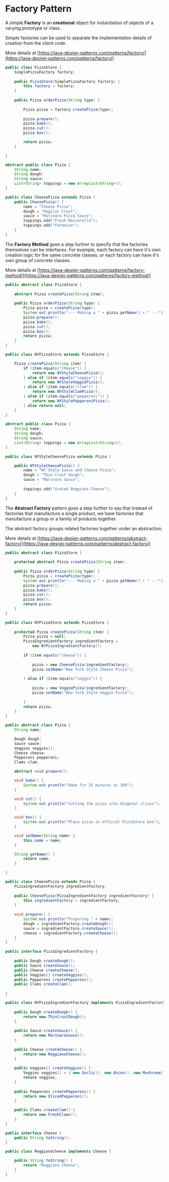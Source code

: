 # Factory Pattern

A simple **Factory** is an **creational** object for instantiation of objects of a varying prototype or class.

Simple factories can be used to separate the implementation details of creation from the client code.

More details at [https://java-design-patterns.com/patterns/factory/](https://java-design-patterns.com/patterns/factory/)

```java
public class PizzaStore {
	SimplePizzaFactory factory;
 
	public PizzaStore(SimplePizzaFactory factory) { 
		this.factory = factory;
	}
 
	public Pizza orderPizza(String type) {
	
		Pizza pizza = factory.createPizza(type);
 
		pizza.prepare();
		pizza.bake();
		pizza.cut();
		pizza.box();

		return pizza;
	}

}
```

```java
abstract public class Pizza {
	String name;
	String dough;
	String sauce;
	List<String> toppings = new ArrayList<String>();
}

public class CheesePizza extends Pizza {
	public CheesePizza() {
		name = "Cheese Pizza";
		dough = "Regular Crust";
		sauce = "Marinara Pizza Sauce";
		toppings.add("Fresh Mozzarella");
		toppings.add("Parmesan");
	}
}
```

The **Factory Method** goes a step further to specify that the factories themselves can be interfaces. For example, each factory can have it's own creation logic for the same concrete classes, or each factory can have it's own group of concrete classes.

More details at [https://java-design-patterns.com/patterns/factory-method/](https://java-design-patterns.com/patterns/factory-method/)

```java
public abstract class PizzaStore {
 
	abstract Pizza createPizza(String item);
 
	public Pizza orderPizza(String type) {
		Pizza pizza = createPizza(type);
		System.out.println("--- Making a " + pizza.getName() + " ---");
		pizza.prepare();
		pizza.bake();
		pizza.cut();
		pizza.box();
		return pizza;
	}
}

public class NYPizzaStore extends PizzaStore {

	Pizza createPizza(String item) {
		if (item.equals("cheese")) {
			return new NYStyleCheesePizza();
		} else if (item.equals("veggie")) {
			return new NYStyleVeggiePizza();
		} else if (item.equals("clam")) {
			return new NYStyleClamPizza();
		} else if (item.equals("pepperoni")) {
			return new NYStylePepperoniPizza();
		} else return null;
	}
}
```

```java
abstract public class Pizza {
	String name;
	String dough;
	String sauce;
	List<String> toppings = new ArrayList<String>();
}

public class NYStyleCheesePizza extends Pizza {

	public NYStyleCheesePizza() { 
		name = "NY Style Sauce and Cheese Pizza";
		dough = "Thin Crust Dough";
		sauce = "Marinara Sauce";
 
		toppings.add("Grated Reggiano Cheese");
	}
}
```

The **Abstract Factory** pattern goes a step further to say that instead of factories that manufacture a single product, we have factories that manufacture a group or a family of products together.

The abstract factory groups related factories together under an abstraction.

More details at [https://java-design-patterns.com/patterns/abstract-factory/](https://java-design-patterns.com/patterns/abstract-factory/)

```java
public abstract class PizzaStore {
 
	protected abstract Pizza createPizza(String item);
 
	public Pizza orderPizza(String type) {
		Pizza pizza = createPizza(type);
		System.out.println("--- Making a " + pizza.getName() + " ---");
		pizza.prepare();
		pizza.bake();
		pizza.cut();
		pizza.box();
		return pizza;
	}
}

public class NYPizzaStore extends PizzaStore {
 
	protected Pizza createPizza(String item) {
		Pizza pizza = null;
		PizzaIngredientFactory ingredientFactory = 
			new NYPizzaIngredientFactory();
 
		if (item.equals("cheese")) {
  
			pizza = new CheesePizza(ingredientFactory);
			pizza.setName("New York Style Cheese Pizza");
  
		} else if (item.equals("veggie")) {
 
			pizza = new VeggiePizza(ingredientFactory);
			pizza.setName("New York Style Veggie Pizza");
 
		} 
		return pizza;
	}
}
```

```java
public abstract class Pizza {
	String name;

	Dough dough;
	Sauce sauce;
	Veggies veggies[];
	Cheese cheese;
	Pepperoni pepperoni;
	Clams clam;

	abstract void prepare();

	void bake() {
		System.out.println("Bake for 25 minutes at 350");
	}

	void cut() {
		System.out.println("Cutting the pizza into diagonal slices");
	}

	void box() {
		System.out.println("Place pizza in official PizzaStore box");
	}

	void setName(String name) {
		this.name = name;
	}

	String getName() {
		return name;
	}

}

public class CheesePizza extends Pizza {
	PizzaIngredientFactory ingredientFactory;
 
	public CheesePizza(PizzaIngredientFactory ingredientFactory) {
		this.ingredientFactory = ingredientFactory;
	}
 
	void prepare() {
		System.out.println("Preparing " + name);
		dough = ingredientFactory.createDough();
		sauce = ingredientFactory.createSauce();
		cheese = ingredientFactory.createCheese();
	}
}
```

```java
public interface PizzaIngredientFactory {
 
	public Dough createDough();
	public Sauce createSauce();
	public Cheese createCheese();
	public Veggies[] createVeggies();
	public Pepperoni createPepperoni();
	public Clams createClam();
 
}

public class NYPizzaIngredientFactory implements PizzaIngredientFactory {
 
	public Dough createDough() {
		return new ThinCrustDough();
	}
 
	public Sauce createSauce() {
		return new MarinaraSauce();
	}
 
	public Cheese createCheese() {
		return new ReggianoCheese();
	}
 
	public Veggies[] createVeggies() {
		Veggies veggies[] = { new Garlic(), new Onion(), new Mushroom(), new RedPepper() };
		return veggies;
	}
 
	public Pepperoni createPepperoni() {
		return new SlicedPepperoni();
	}

	public Clams createClam() {
		return new FreshClams();
	}
}

```

```java
public interface Cheese {
	public String toString();
}

public class ReggianoCheese implements Cheese {

	public String toString() {
		return "Reggiano Cheese";
	}
}
```



